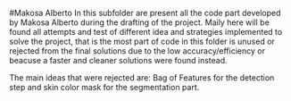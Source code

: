 #Makosa Alberto
In this subfolder are present all the code part developed by Makosa Alberto during the drafting of the project. 
Maily here will be found all attempts and test of different idea and strategies implemented to solve the project,
that is the most part of code in this folder is unused or rejected from the final solutions due to the low accuracy/efficiency
or beacuse a faster and cleaner solutions were found instead.

The main ideas that were rejected are: Bag of Features for the detection step and skin color mask for the segmentation part.
